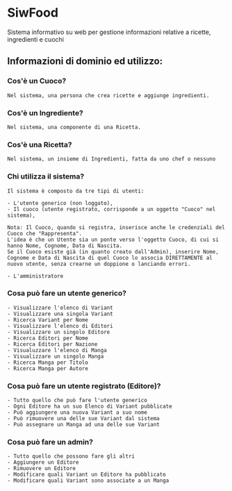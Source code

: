 # SiwFood
 Sistema informativo su web per gestione informazioni relative a ricette, ingredienti e cuochi

## Informazioni di dominio ed utilizzo:

### Cos'è un Cuoco?

    Nel sistema, una persona che crea ricette e aggiunge ingredienti.

### Cos'è un Ingrediente?

    Nel sistema, una componente di una Ricetta.

### Cos'è una Ricetta?

    Nel sistema, un insieme di Ingredienti, fatta da uno chef o nessuno
    
### Chi utilizza il sistema?

    Il sistema è composto da tre tipi di utenti:  

    - L'utente generico (non loggato),  
    - Il cuoco (utente registrato, corrisponde a un oggetto "Cuoco" nel sistema),  

    Nota: Il Cuoco, quando si registra, inserisce anche le credenziali del Cuoco che "Rappresenta".
    L'idea è che un Utente sia un ponte verso l'oggetto Cuoco, di cui si hanno Nome, Cognome, Data di Nascita.
    Se il Cuoco esiste già (in quanto creato dall'Admin), inserire Nome, Cognome e Data di Nascita di quel Cuoco lo associa DIRETTAMENTE al nuovo utente, senza crearne un doppione o lanciando errori.

    - L'amministratore 

### Cosa può fare un utente generico?

    - Visualizzare l'elenco di Variant
    - Visualizzare una singola Variant
    - Ricerca Variant per Nome
    - Visualizzare l'elenco di Editori
    - Visualizzare un singolo Editore
    - Ricerca Editori per Nome
    - Ricerca Editori per Nazione
    - Visualuzzare l'elenco di Manga
    - Visualizzare un singolo Manga
    - Ricerca Manga per Titolo
    - Ricerca Manga per Autore


### Cosa può fare un utente registrato (Editore)?

    - Tutto quello che può fare l'utente generico
    - Ogni Editore ha un suo Elenco di Variant pubblicate
    - Può aggiungere una nuova Variant a suo nome
    - Può rimuovere una delle sue Variant dal sistema
    - Può assegnare un Manga ad una delle sue Variant

### Cosa può fare un admin?

    - Tutto quello che possono fare gli altri
    - Aggiungere un Editore
    - Rimuovere un Editore
    - Modificare quali Variant un Editore ha pubblicato
    - Modificare quali Variant sono associate a un Manga
